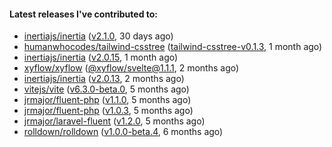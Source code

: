 ####  Latest releases I've contributed to:

- [inertiajs/inertia](https://github.com/inertiajs/inertia) ([v2.1.0](https://github.com/inertiajs/inertia/releases/tag/v2.1.0), 30 days ago)
- [humanwhocodes/tailwind-csstree](https://github.com/humanwhocodes/tailwind-csstree) ([tailwind-csstree-v0.1.3](https://github.com/humanwhocodes/tailwind-csstree/releases/tag/tailwind-csstree-v0.1.3), 1 month ago)
- [inertiajs/inertia](https://github.com/inertiajs/inertia) ([v2.0.15](https://github.com/inertiajs/inertia/releases/tag/v2.0.15), 1 month ago)
- [xyflow/xyflow](https://github.com/xyflow/xyflow) ([@xyflow/svelte@1.1.1](https://github.com/xyflow/xyflow/releases/tag/@xyflow/svelte@1.1.1), 2 months ago)
- [inertiajs/inertia](https://github.com/inertiajs/inertia) ([v2.0.13](https://github.com/inertiajs/inertia/releases/tag/v2.0.13), 2 months ago)
- [vitejs/vite](https://github.com/vitejs/vite) ([v6.3.0-beta.0](https://github.com/vitejs/vite/releases/tag/v6.3.0-beta.0), 5 months ago)
- [jrmajor/fluent-php](https://github.com/jrmajor/fluent-php) ([v1.1.0](https://github.com/jrmajor/fluent-php/releases/tag/v1.1.0), 5 months ago)
- [jrmajor/fluent-php](https://github.com/jrmajor/fluent-php) ([v1.0.3](https://github.com/jrmajor/fluent-php/releases/tag/v1.0.3), 5 months ago)
- [jrmajor/laravel-fluent](https://github.com/jrmajor/laravel-fluent) ([v1.2.0](https://github.com/jrmajor/laravel-fluent/releases/tag/v1.2.0), 5 months ago)
- [rolldown/rolldown](https://github.com/rolldown/rolldown) ([v1.0.0-beta.4](https://github.com/rolldown/rolldown/releases/tag/v1.0.0-beta.4), 6 months ago)
